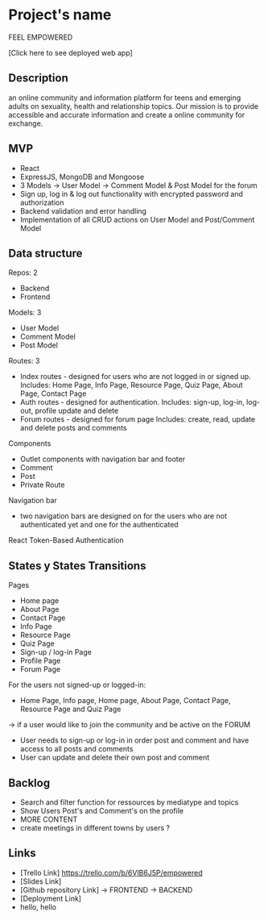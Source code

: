 # Project's name
FEEL EMPOWERED


[Click here to see deployed web app] 

## Description
an online community and information platform for teens and emerging adults on sexuality, health and relationship topics. Our mission is to provide accessible and accurate information and create a online community for exchange. 



## MVP
- React
- ExpressJS, MongoDB and Mongoose
- 3 Models
 -> User Model 
 -> Comment Model & Post Model for the forum
- Sign up, log in & log out functionality with encrypted password and authorization
- Backend validation and error handling 
- Implementation of all CRUD actions on User Model and Post/Comment Model


## Data structure

Repos: 2
- Backend
- Frontend

Models: 3
- User Model 
- Comment Model
- Post Model 

Routes: 3
- Index routes - designed for users who are not logged in or signed up. 
    Includes: Home Page, Info Page, Resource Page, Quiz Page, About Page, Contact Page
- Auth routes - designed for authentication.
    Includes: sign-up, log-in, log-out, profile update and delete
- Forum routes - designed for forum page 
    Includes: create, read, update and delete posts and comments

Components
- Outlet components with navigation bar and footer
- Comment
- Post
- Private Route

Navigation bar
- two navigation bars are designed on for the users who are not authenticated yet and one for the authenticated

React Token-Based Authentication


## States y States Transitions
Pages
- Home page
- About Page
- Contact Page
- Info Page
- Resource Page
- Quiz Page
- Sign-up / log-in Page
- Profile Page
- Forum Page 

For the users not signed-up or logged-in:
- Home Page, Info page, Home page, About Page, Contact Page, Resource Page and Quiz Page

-> if a user would like to join the community and be active on the FORUM
- User needs to sign-up or log-in in order post and comment and have access to all posts and comments 
- User can update and delete their own post and comment



## Backlog
- Search and filter function for ressources by mediatype and topics
- Show Users Post's and Comment's on the profile
- MORE CONTENT 
- create meetings in different towns by users ?



## Links

- [Trello Link] https://trello.com/b/6VlB6J5P/empowered
- [Slides Link]
- [Github repository Link] 
-> FRONTEND
-> BACKEND
- [Deployment Link] 
- hello, hello
